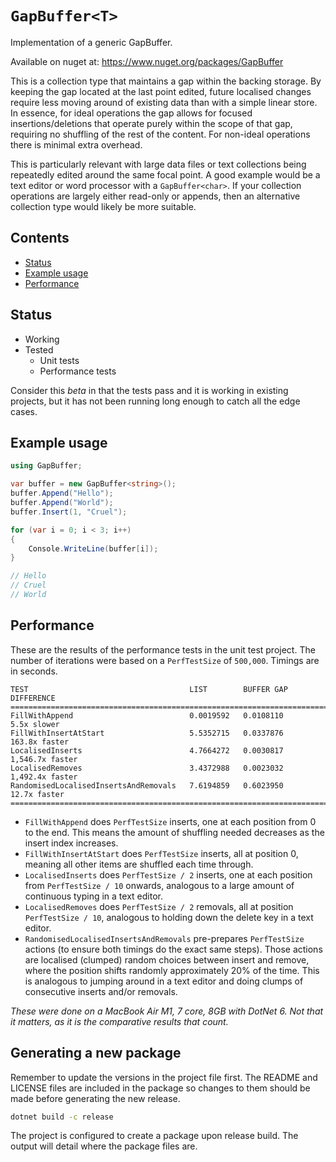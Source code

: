 # `GapBuffer<T>`

Implementation of a generic GapBuffer.

Available on nuget at: https://www.nuget.org/packages/GapBuffer

This is a collection type that maintains a gap within the backing storage. By keeping the gap located at the last point
edited, future localised changes require less moving around of existing data than with a simple linear store. In
essence, for ideal operations the gap allows for focused insertions/deletions that operate purely within the scope of
that gap, requiring no shuffling of the rest of the content. For non-ideal operations there is minimal extra overhead.

This is particularly relevant with large data files or text collections being repeatedly edited around the same focal
point. A good example would be a text editor or word processor with a `GapBuffer<char>`. If your collection operations
are largely either read-only or appends, then an alternative collection type would likely be more suitable.

## Contents

- [Status](#Status)
- [Example usage](#example-usage)
- [Performance](#performance)

## Status

- Working
- Tested
    - Unit tests
    - Performance tests

Consider this *beta* in that the tests pass and it is working in existing projects, but it has not been running long
enough to catch all the edge cases.

## Example usage

``` c#
using GapBuffer;

var buffer = new GapBuffer<string>();
buffer.Append("Hello");
buffer.Append("World");
buffer.Insert(1, "Cruel");

for (var i = 0; i < 3; i++)
{
    Console.WriteLine(buffer[i]);
}

// Hello
// Cruel
// World
```

## Performance

These are the results of the performance tests in the unit test project. The number of iterations were based on
a `PerfTestSize` of `500,000`. Timings are in seconds.

```
TEST                                    LIST        BUFFER GAP       DIFFERENCE
===============================================================================
FillWithAppend                          0.0019592   0.0108110       5.5x slower
FillWithInsertAtStart                   5.5352715   0.0337876     163.8x faster
LocalisedInserts                        4.7664272   0.0030817   1,546.7x faster
LocalisedRemoves                        3.4372988   0.0023032   1,492.4x faster
RandomisedLocalisedInsertsAndRemovals   7.6194859   0.6023950      12.7x faster
===============================================================================
```

- `FillWithAppend` does `PerfTestSize` inserts, one at each position from 0 to the end. This means the amount of
  shuffling needed decreases as the insert index increases.
- `FillWithInsertAtStart` does `PerfTestSize` inserts, all at position 0, meaning all other items are shuffled each time
  through.
- `LocalisedInserts` does `PerfTestSize / 2` inserts, one at each position from `PerfTestSize / 10` onwards, analogous
  to a large amount of continuous typing in a text editor.
- `LocalisedRemoves` does `PerfTestSize / 2` removals, all at position `PerfTestSize / 10`, analogous to holding down
  the delete key in a text editor.
- `RandomisedLocalisedInsertsAndRemovals` pre-prepares `PerfTestSize` actions (to ensure both timings do the exact same
  steps). Those actions are localised (clumped) random choices between insert and remove, where the position shifts
  randomly approximately 20% of the time. This is analogous to jumping around in a text editor and doing clumps of
  consecutive inserts and/or removals.

*These were done on a MacBook Air M1, 7 core, 8GB with DotNet 6. Not that it matters, as it is the comparative results
that count.*

## Generating a new package

Remember to update the versions in the project file first.
The README and LICENSE files are included in the package so changes to them should be made before generating the new release.

``` sh
dotnet build -c release
```

The project is configured to create a package upon release build.
The output will detail where the package files are.
